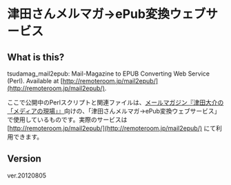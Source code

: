 津田さんメルマガ→ePub変換ウェブサービス
========================================

What is this?
-------------

tsudamag_mail2epub: Mail-Magazine to EPUB Converting Web Service (Perl). Available at [http://remoteroom.jp/mail2epub/](http://remoteroom.jp/mail2epub/).

ここで公開中のPerlスクリプトと関連ファイルは、[メールマガジン『津田大介の「メディアの現場」』](http://www.neo-logue.com/mailmag/)向けの、「津田さんメルマガ→ePub変換ウェブサービス」で使用しているものです。実際のサービスは [http://remoteroom.jp/mail2epub/](http://remoteroom.jp/mail2epub/) にて利用できます。

Version
-------

ver.20120805
